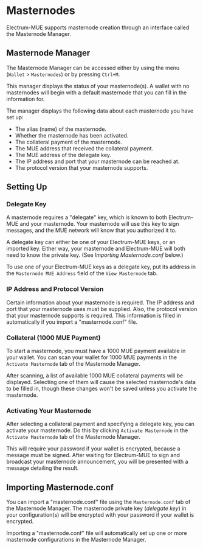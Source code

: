 # Masternodes

Electrum-MUE supports masternode creation through an interface called the Masternode Manager.

## Masternode Manager

The Masternode Manager can be accessed either by using the menu (`Wallet` > `Masternodes`) or
by pressing `Ctrl+M`.

This manager displays the status of your masternode(s). A wallet with no masternodes will begin
with a default masternode that you can fill in the information for.

The manager displays the following data about each masternode you have set up:

- The alias (name) of the masternode.
- Whether the masternode has been activated.
- The collateral payment of the masternode.
- The MUE address that received the collateral payment.
- The MUE address of the delegate key.
- The IP address and port that your masternode can be reached at.
- The protocol version that your masternode supports.

## Setting Up

### Delegate Key

A masternode requires a "delegate" key, which is known to both Electrum-MUE and your masternode.
Your masternode will use this key to sign messages, and the MUE network will know that you authorized
it to.

A delegate key can either be one of your Electrum-MUE keys, or an imported key. Either way, your masternode
and Electrum-MUE will both need to know the private key. (See *Importing Masternode.conf* below.)

To use one of your Electrum-MUE keys as a delegate key, put its address in the `Masternode MUE Address`
field of the `View Masternode` tab.

### IP Address and Protocol Version

Certain information about your masternode is required. The IP address and port that your masternode uses
must be supplied. Also, the protocol version that your masternode supports is required. This information is filled
in automatically if you import a "masternode.conf" file.

### Collateral (1000 MUE Payment)

To start a masternode, you must have a 1000 MUE payment available in your wallet.
You can scan your wallet for 1000 MUE payments in the `Activate Masternode` tab of the Masternode
Manager.

After scanning, a list of available 1000 MUE collateral payments will be displayed. Selecting one
of them will cause the selected masternode's data to be filled in, though these changes won't be saved
unless you activate the masternode.

### Activating Your Masternode

After selecting a collateral payment and specifying a delegate key, you can activate your masternode.
Do this by clicking `Activate Masternode` in the `Activate Masternode` tab of the Masternode Manager.

This will require your password if your wallet is encrypted, because a message must be signed. After
waiting for Electrum-MUE to sign and broadcast your masternode announcement, you will be presented with
a message detailing the result.

## Importing Masternode.conf

You can import a "masternode.conf" file using the `Masternode.conf` tab of the Masternode Manager.
The masternode private key (*delegate key*) in your configuration(s) will be encrypted with your
password if your wallet is encrypted.

Importing a "masternode.conf" file will automatically set up one or more masternode configurations in
the Masternode Manager.
